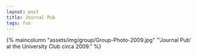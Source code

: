 ```yaml
---
layout: post
title: Journal Pub
tags: fun
---
```

{% maincolumn  "assets/img/group/Group-Photo-2009.jpg" "'Journal Pub' at the University Club circa 2009." %}
